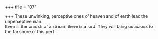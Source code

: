 +++
title = "07"

+++
These unwinking, perceptive ones of heaven and of earth lead the  unperceptive man.  
Even in the onrush of a stream there is a ford. They will bring us across  to the far shore of this peril.  